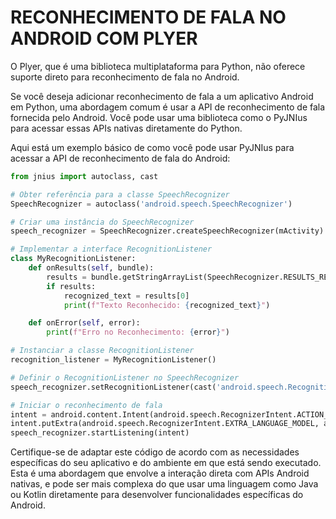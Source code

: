 # RECONHECIMENTO DE FALA NO ANDROID COM PLYER
O Plyer, que é uma biblioteca multiplataforma para Python, não oferece suporte direto para reconhecimento de fala no Android.

Se você deseja adicionar reconhecimento de fala a um aplicativo Android em Python, uma abordagem comum é usar a API de reconhecimento de fala fornecida pelo Android. Você pode usar uma biblioteca como o PyJNIus para acessar essas APIs nativas diretamente do Python.

Aqui está um exemplo básico de como você pode usar PyJNIus para acessar a API de reconhecimento de fala do Android:

```python
from jnius import autoclass, cast

# Obter referência para a classe SpeechRecognizer
SpeechRecognizer = autoclass('android.speech.SpeechRecognizer')

# Criar uma instância do SpeechRecognizer
speech_recognizer = SpeechRecognizer.createSpeechRecognizer(mActivity)

# Implementar a interface RecognitionListener
class MyRecognitionListener:
    def onResults(self, bundle):
        results = bundle.getStringArrayList(SpeechRecognizer.RESULTS_RECOGNITION)
        if results:
            recognized_text = results[0]
            print(f"Texto Reconhecido: {recognized_text}")

    def onError(self, error):
        print(f"Erro no Reconhecimento: {error}")

# Instanciar a classe RecognitionListener
recognition_listener = MyRecognitionListener()

# Definir o RecognitionListener no SpeechRecognizer
speech_recognizer.setRecognitionListener(cast('android.speech.RecognitionListener', recognition_listener))

# Iniciar o reconhecimento de fala
intent = android.content.Intent(android.speech.RecognizerIntent.ACTION_RECOGNIZE_SPEECH)
intent.putExtra(android.speech.RecognizerIntent.EXTRA_LANGUAGE_MODEL, android.speech.RecognizerIntent.LANGUAGE_MODEL_FREE_FORM)
speech_recognizer.startListening(intent)
```

Certifique-se de adaptar este código de acordo com as necessidades específicas do seu aplicativo e do ambiente em que está sendo executado. Esta é uma abordagem que envolve a interação direta com APIs Android nativas, e pode ser mais complexa do que usar uma linguagem como Java ou Kotlin diretamente para desenvolver funcionalidades específicas do Android.